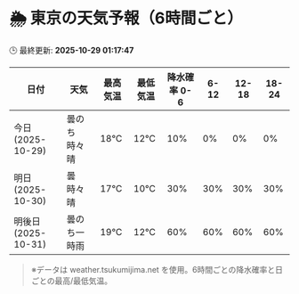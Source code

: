 # 🌦️ 東京の天気予報（6時間ごと）

🕒 最終更新: **2025-10-29 01:17:47**

| 日付 | 天気 | 最高気温 | 最低気温 | 降水確率 0-6 | 6-12 | 12-18 | 18-24 |
|------|------|----------|----------|------------|------|------|------|
| 今日 (2025-10-29) | 曇のち時々晴 | 18℃ | 12℃ | 10% | 0% | 0% | 0% |
| 明日 (2025-10-30) | 曇時々晴 | 17℃ | 10℃ | 30% | 30% | 30% | 30% |
| 明後日 (2025-10-31) | 曇のち一時雨 | 19℃ | 12℃ | 60% | 60% | 60% | 60% |

> ※データは weather.tsukumijima.net を使用。6時間ごとの降水確率と日ごとの最高/最低気温。